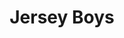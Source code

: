 ---
title: Jersey Boys
year: 2023
opening_date: 2023-04-27
closing_date: 2023-06-04
layout: productions
featured_image: 
image_caption:
image_credit:
playbill: 
category: 
Theatre: The Alhambra Theatre & Dining
Venue: Alhambra Theatre
cast:
  Tommy DeVito: Matt Michael
  Frankie Valli: Nick Anastasia
  Bob Gaudio: Christian Melhuish
  Bob Crewe: Mel Nash
  Nick Massi: 
  Gyp DeCarlo: 
  Mary Delgado: 
  Joe Pesci: Brandon Leporati
crew:
orchestra:
showtimes:
  - 2023-04-27 18:00:00
  - 2023-04-28 18:00:00
  - 2023-04-29 12:00:00
  - 2023-04-29 18:00:00
  - 2023-04-30 12:00:00
  - 2023-04-30 18:00:00
  - 2023-05-02 18:00:00
  - 2023-05-03 18:00:00
  - 2023-05-04 18:00:00
  - 2023-05-05 18:00:00
  - 2023-05-06 12:00:00
  - 2023-05-06 18:00:00
  - 2023-05-07 12:00:00
  - 2023-05-07 18:00:00
  - 2023-05-09 18:00:00
  - 2023-05-10 18:00:00
  - 2023-05-11 18:00:00
  - 2023-05-12 18:00:00
  - 2023-05-13 12:00:00
  - 2023-05-13 18:00:00
  - 2023-05-14 12:00:00
  - 2023-05-14 18:00:00
  - 2023-05-16 18:00:00
  - 2023-05-17 18:00:00
  - 2023-05-18 18:00:00
  - 2023-05-19 18:00:00
  - 2023-05-20 12:00:00
  - 2023-05-20 18:00:00
  - 2023-05-21 12:00:00
  - 2023-05-21 18:00:00
  - 2023-05-23 18:00:00
  - 2023-05-24 18:00:00
  - 2023-05-25 18:00:00
  - 2023-05-26 18:00:00
  - 2023-05-27 12:00:00
  - 2023-05-27 18:00:00
  - 2023-05-28 12:00:00
  - 2023-05-28 18:00:00
  - 2023-05-30 18:00:00
  - 2023-05-31 18:00:00
  - 2023-06-01 18:00:00
  - 2023-06-02 18:00:00
  - 2023-06-03 12:00:00
  - 2023-06-03 18:00:00
  - 2023-06-04 12:00:00
  - 2023-06-05 18:00:00
external_links: 
  "Oh, What a Night! with Jersey Boys at The Alhambra": https://web.archive.org/web/20230516195146/https://folioweekly.com/2023/04/29/oh-what-a-night-with-jersey-boys-at-the-alhambra/
---